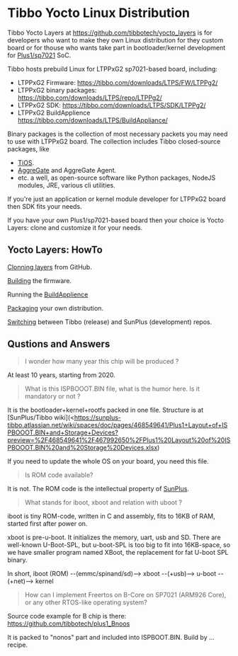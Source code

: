 # Tibbo Yocto Linux Distribution

Tibbo Yocto Layers at <https://github.com/tibbotech/yocto_layers> is for developers who
want to make they own Linux distribution for they custom board
or for thouse who wants take part in bootloader/kernel development for 
[Plus1/sp7021](https://tibbo.com/store/plus1.html) SoC.

Tibbo hosts prebuild Linux for LTPPxG2 sp7021-based board, including:
- LTPPxG2 Firmware: <https://tibbo.com/downloads/LTPS/FW/LTPPg2/>
- LTPPxG2 binary packages: <https://tibbo.com/downloads/LTPS/repo/LTPPg2/>
- LTPPxG2 SDK: <https://tibbo.com/downloads/LTPS/SDK/LTPPg2/>
- LTPPxG2 BuildApplience <https://tibbo.com/downloads/LTPS/BuildAppliance/>

Binary packages is the collection of most necessary packets you may need to use
with LTPPxG2 board. The collection includes Tibbo closed-source packages, like
- [TiOS](https://docs.tibbo.com/taiko/intro_tios).
- [AggreGate](https://aggregate.tibbo.com/) and AggreGate Agent.
- etc.
a well, as open-source software like Python packages, NodeJS modules, JRE,
various cli utilities.

If you're just an application or kernel module developer for LTPPxG2 board then
SDK fits your needs.

If you have your own Plus1/sp7021-based board then your choice is Yocto Layers:
clone and customize it for your needs.


## Yocto Layers: HowTo

[Clonning layers](clonning) from GitHub.

[Building](build) the firmware.

Running the [BuildApplience](ba)

[Packaging](packaging) your own distribution.

[Switching](src_switch) between Tibbo (release) and SunPlus (development) repos.

## Qustions and Answers

> I wonder how many year this chip will be produced ?

At least 10 years, starting from 2020.

> What is this ISPBOOOT.BIN file, what is the humor here. Is it mandatory or not ?

It is the bootloader+kernel+rootfs packed in one file. Structure is at [SunPlus/Tibbo wiki](<https://sunplus-tibbo.atlassian.net/wiki/spaces/doc/pages/468549641/Plus1+Layout+of+ISPBOOOT.BIN+and+Storage+Devices?preview=%2F468549641%2F467992650%2FPlus1%20Layout%20of%20ISPBOOOT.BIN%20and%20Storage%20Devices.xlsx)

If you need to update the whole OS on your board, you need this file.

> Is ROM code available?

It is not.
The ROM code is the intellectual property of [SunPlus](https://www.sunplus.com/index.asp).

> What stands for iboot, xboot and relation with uboot ?

iboot is tiny ROM-code, written in C and assembly, fits to 16KB of RAM, started 
first after power on.

xboot is pre-u-boot. It initializes the memory, uart, usb and SD. There are well-known
U-Boot-SPL, but u-boot-SPL is too big to fit into 16KB-space, so we have 
smaller program named XBoot, the replacement for fat U-boot SPL binary.

In short, iboot (ROM) --(emmc/spinand/sd)--> xboot --(+usb)--> u-boot --(+net)--> kernel

> How can I implement Freertos on B-Core on SP7021 (ARM926 Core), or any other RTOS-like operating system?

Source code example for B chip is there: https://github.com/tibbotech/plus1_Bnoos

It is packed to "nonos" part and included into ISPBOOT.BIN.
Build by ... recipe.

